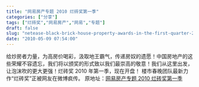```yaml
---
title: "网易房产专题 2010 烂砖奖第一季"
categories: ["分享"]
tags: ["烂砖奖","网易房产","网易","专题"]
draft: false
slug: "netease-black-brick-house-property-awards-in-the-first-quarter-2010"
date: "2010-05-09 07:54:00"
---
```


给炒房者力量，为高房价喝彩，汲取地王霸气，传递房奴的遗愿！中国房地产的这些荣耀不容遗忘，我们将以颁奖的形式致以我们最崇高的敬意！我们从这里出发，让泡沫吹的更大更强！烂砖奖 2010 年第一季，现在开盘！
楼市春晚团队最新力作“烂砖奖”正被网友在微博疯传。
原地址：<a href="http://gz.house.163.com/special/00873E0R/BlackBrick.html" target="_blank">网易房产专题 2010 烂砖奖第一季</a>
